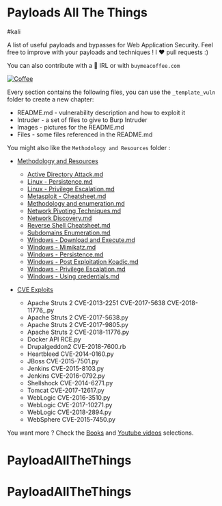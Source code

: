 # Payloads All The Things
#kali

A list of useful payloads and bypasses for Web Application Security.
Feel free to improve with your payloads and techniques !
I :heart: pull requests :)

You can also contribute with a :beers: IRL or with `buymeacoffee.com`

[![Coffee](https://www.buymeacoffee.com/assets/img/custom_images/orange_img.png)](https://buymeacoff.ee/swissky)

Every section contains the following files, you can use the `_template_vuln` folder to create a new chapter:

- README.md - vulnerability description and how to exploit it
- Intruder - a set of files to give to Burp Intruder
- Images - pictures for the README.md
- Files - some files referenced in the README.md

You might also like the `Methodology and Resources` folder :

- [Methodology and Resources](https://github.com/swisskyrepo/PayloadsAllTheThings/blob/master/Methodology%20and%20Resources/)
  - [Active Directory Attack.md](https://github.com/swisskyrepo/PayloadsAllTheThings/blob/master/Methodology%20and%20Resources/Active%20Directory%20Attack.md)
  - [Linux - Persistence.md](https://github.com/swisskyrepo/PayloadsAllTheThings/blob/master/Methodology%20and%20Resources/Linux%20-%20Persistence.md)
  - [Linux - Privilege Escalation.md](https://github.com/swisskyrepo/PayloadsAllTheThings/blob/master/Methodology%20and%20Resources/Linux%20-%20Privilege%20Escalation.md)
  - [Metasploit - Cheatsheet.md](https://github.com/swisskyrepo/PayloadsAllTheThings/blob/master/Methodology%20and%20Resources/Metasploit%20-%20Cheatsheet.md)  
  - [Methodology and enumeration.md](https://github.com/swisskyrepo/PayloadsAllTheThings/blob/master/Methodology%20and%20Resources/Methodology%20and%20enumeration.md)
  - [Network Pivoting Techniques.md](https://github.com/swisskyrepo/PayloadsAllTheThings/blob/master/Methodology%20and%20Resources/Network%20Pivoting%20Techniques.md)
  - [Network Discovery.md](https://github.com/swisskyrepo/PayloadsAllTheThings/blob/master/Methodology%20and%20Resources/Network%20Discovery.md)
  - [Reverse Shell Cheatsheet.md](https://github.com/swisskyrepo/PayloadsAllTheThings/blob/master/Methodology%20and%20Resources/Reverse%20Shell%20Cheatsheet.md)
  - [Subdomains Enumeration.md](https://github.com/swisskyrepo/PayloadsAllTheThings/blob/master/Methodology%20and%20Resources/Subdomains%20Enumeration.md)
  - [Windows - Download and Execute.md](https://github.com/swisskyrepo/PayloadsAllTheThings/blob/master/Methodology%20and%20Resources/Windows%20-%20Download%20and%20Execute.md)
  - [Windows - Mimikatz.md](https://github.com/swisskyrepo/PayloadsAllTheThings/blob/master/Methodology%20and%20Resources/Windows%20-%20Mimikatz.md)
  - [Windows - Persistence.md](https://github.com/swisskyrepo/PayloadsAllTheThings/blob/master/Methodology%20and%20Resources/Windows%20-%20Persistence.md)
  - [Windows - Post Exploitation Koadic.md](https://github.com/swisskyrepo/PayloadsAllTheThings/blob/master/Methodology%20and%20Resources/Windows%20-%20Post%20Exploitation%20Koadic.md)
  - [Windows - Privilege Escalation.md](https://github.com/swisskyrepo/PayloadsAllTheThings/blob/master/Methodology%20and%20Resources/Windows%20-%20Privilege%20Escalation.md)
  - [Windows - Using credentials.md](https://github.com/swisskyrepo/PayloadsAllTheThings/blob/master/Methodology%20and%20Resources/Windows%20-%20Using%20credentials.md)

- [CVE Exploits](https://github.com/swisskyrepo/PayloadsAllTheThings/blob/master/CVE%20Exploits)
    - Apache Struts 2 CVE-2013-2251 CVE-2017-5638 CVE-2018-11776_.py
    - Apache Struts 2 CVE-2017-5638.py
    - Apache Struts 2 CVE-2017-9805.py
    - Apache Struts 2 CVE-2018-11776.py
    - Docker API RCE.py
    - Drupalgeddon2 CVE-2018-7600.rb
    - Heartbleed CVE-2014-0160.py
    - JBoss CVE-2015-7501.py
    - Jenkins CVE-2015-8103.py
    - Jenkins CVE-2016-0792.py
    - Shellshock CVE-2014-6271.py
    - Tomcat CVE-2017-12617.py
    - WebLogic CVE-2016-3510.py
    - WebLogic CVE-2017-10271.py
    - WebLogic CVE-2018-2894.py
    - WebSphere CVE-2015-7450.py

You want more ? Check the [Books](https://github.com/swisskyrepo/PayloadsAllTheThings/blob/master/BOOKS.md) and [Youtube videos](https://github.com/swisskyrepo/PayloadsAllTheThings/blob/master/YOUTUBE.md) selections.
# PayloadAllTheThings
# PayloadAllTheThings
